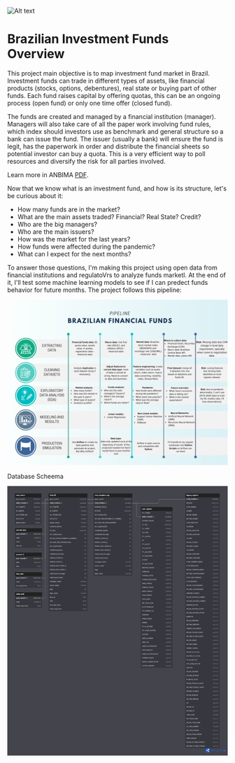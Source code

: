 ![Alt text](https://github.com/Ana-Akaishi/br_investmentfunds/blob/main/images/br_invest_fund_cover.png)

# Brazilian Investment Funds Overview

This project main objective is to map investment fund market in Brazil. Investment funds can trade in different types of assets, like financial products (stocks, options, debentures), real state or buying part of other funds. Each fund raises capital by offering quotas, this can be an ongoing process (open fund) or only one time offer (closed fund).

The funds are created and managed by a financial institution (manager). Managers will also take care of all the paper work involving fund rules, which index should investors use as benchmark and general structure so a bank can issue the fund. The issuer (usually a bank) will ensure the fund is legit, has the paperwork in order and distribute the financial sheets so potential investor can buy a quota. This is a very efficient way to poll resources and diversify the risk for all parties involved.

Learn more in ANBIMA [PDF](https://www.anbima.com.br/data/files/D7/B6/AD/5E/369EC8104606BDC8B82BA2A8/CPA-10-Cap5.pdf).

Now that we know what is an investment fund, and how is its structure, let's be curious about it:
- How many funds are in the market?
- What are the main assets traded? Financial? Real State? Credit?
- Who are the big managers?
- Who are the main issuers?
- How was the market for the last years?
- How funds were affected during the pandemic?
- What can I expect for the next months?

To answer those questions, I'm making this project using open data from financial institutions and regulatoVrs to analyze funds marketl. At the end of it, I'll test some machine learning models to see if I can predect funds behavior for future months. The project follows this pipeline:

![Alt text](https://github.com/Ana-Akaishi/br_investmentfunds/blob/main/images/pipeline_image.png)

Database Scheema

![Alt text](https://github.com/Ana-Akaishi/br_investmentfunds/blob/main/images/BFF_DB_scheema.png)
